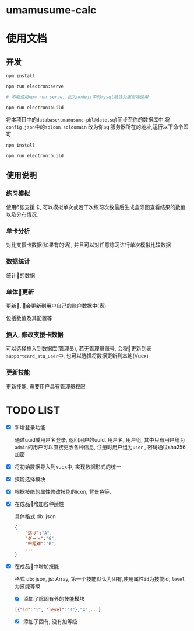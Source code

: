 <!--
 * @Author: your name
 * @Date: 2021-06-15 17:31:46
 * @LastEditTime: 2021-08-21 14:08:18
 * @LastEditors: Akarichan
 * @Description: In User Settings Edit
 * @FilePath: \umamusume-databaseh:\Electron\electron-vue\umamusume-calc\README.md
-->
# umamusume-calc

# 使用文档

## 开发

```bash
npm install

npm run electron:serve

# 不能使用npm run serve, 因为nodejs中的mysql模块为服务端使用

npm run electron:build
```

将本项目中的`database\umamusume-pbl@date.sql`同步至你的数据库中,将`config.json`中的`sqlcon.sqldomain` 改为你sql服务器所在的地址,运行以下命令即可

```bash
npm install

npm run electron:build
```

## 使用说明

### **练习模拟**

使用6张支援卡, 可以模拟单次或若干次练习次数最后生成盒须图查看结果的数值以及分布情况.

### **单卡分析**

对比支援卡数据(如果有的话), 并且可以对任意练习进行单次模拟比较数据

### **数据统计**

统计🐎的数据

### **单体🐎更新**

更新🐎, 🐎会更新到用户自己的账户数据中(表)

包括数值及其配置等

### **插入, 修改支援卡数据**

可以选择插入到数据库(管理员), 若无管理员账号, 会将🐎更新到表 `supportcard_stu_user`中, 也可以选择将数据更新到本地(Vuex)

### **更新技能**

更新技能, 需要用户具有管理员权限

# TODO LIST

- [x]  新增登录功能

    通过uuid或用户名登录, 返回用户的uuid, 用户名, 用户组, 其中只有用户组为`admin`的用户可以直接更改各种信息, 注册时用户组为`user` , 密码通过sha256加密

- [x]  将初始数据导入到vuex中, 实现数据形式的统一
- [x]  技能选择模块
- [x]  根据技能的属性修改技能的icon, 背景色等.
- [x]  在成品🐎增加各种适性

    具体格式 db: json

    ```json
    {
    	"逃げ":"A",
    	"ダート":"G",
    	"中距離":"B",
    	...
    }
    ```

- [x]  在成品🐎中增加技能

    格式 db: json, js: Array, 第一个技能默认为固有,使用属性`id`为技能id, `level`为技能等级
    - [x] 添加了除固有外的技能模块
    ```json
    [{"id":"1", "level":"3"},"4",...]
    ```
    - [x] 添加了固有, 没有加等级
